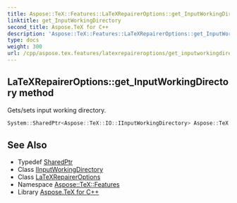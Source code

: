 ```yaml
---
title: Aspose::TeX::Features::LaTeXRepairerOptions::get_InputWorkingDirectory method
linktitle: get_InputWorkingDirectory
second_title: Aspose.TeX for C++
description: 'Aspose::TeX::Features::LaTeXRepairerOptions::get_InputWorkingDirectory method. Gets/sets input working directory in C++.'
type: docs
weight: 300
url: /cpp/aspose.tex.features/latexrepaireroptions/get_inputworkingdirectory/
---
```

## LaTeXRepairerOptions::get_InputWorkingDirectory method


Gets/sets input working directory.

```cpp
System::SharedPtr<Aspose::TeX::IO::IInputWorkingDirectory> Aspose::TeX::Features::LaTeXRepairerOptions::get_InputWorkingDirectory()
```

## See Also

* Typedef [SharedPtr](../../../system/sharedptr/)
* Class [IInputWorkingDirectory](../../../aspose.tex.io/iinputworkingdirectory/)
* Class [LaTeXRepairerOptions](../)
* Namespace [Aspose::TeX::Features](../../)
* Library [Aspose.TeX for C++](../../../)
